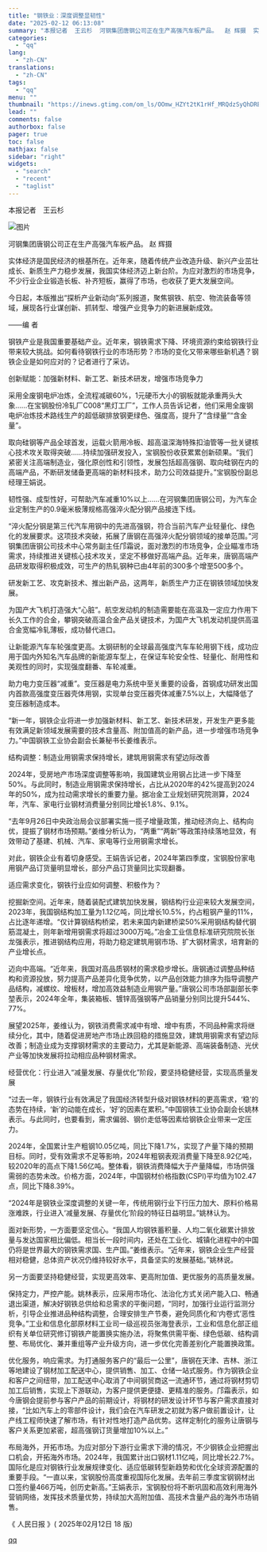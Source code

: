 ```yaml
---
title: "钢铁业：深度调整显韧性"
date: "2025-02-12 06:13:08"
summary: "本报记者  王云杉  河钢集团唐钢公司正在生产高强汽车板产品。  赵 辉摄  实体经济是国民经济的根..."
categories:
  - "qq"
lang:
  - "zh-CN"
translations:
  - "zh-CN"
tags:
  - "qq"
menu: ""
thumbnail: "https://inews.gtimg.com/om_ls/OOmw_HZYt2tK1rHf_MRQdzSyQhDRBkZ-31ISAyflatZ78AA_640360/0"
lead: ""
comments: false
authorbox: false
pager: true
toc: false
mathjax: false
sidebar: "right"
widgets:
  - "search"
  - "recent"
  - "taglist"
---
```


本报记者  王云杉

![图片](https://inews.gtimg.com/om_bt/OdnymUWnXfvUU7mxeKjKI5KKaiq6Nym3qcTJ0poQe239wAA/641)

河钢集团唐钢公司正在生产高强汽车板产品。 赵 辉摄

实体经济是国民经济的根基所在。近年来，随着传统产业改造升级、新兴产业茁壮成长、新质生产力稳步发展，我国实体经济迈上新台阶。为应对激烈的市场竞争，不少行业企业锻造长板、补齐短板，赢得了市场，也收获了更大发展空间。

今日起，本版推出“探析产业新动向”系列报道，聚焦钢铁、航空、物流装备等领域，展现各行业谋创新、抓转型、增强产业竞争力的新进展新成效。

——编 者

钢铁产业是我国重要基础产业。近年来，钢铁需求下降、环境资源约束给钢铁行业带来较大挑战。如何看待钢铁行业的市场形势？市场的变化又带来哪些新机遇？钢铁企业是如何应对的？记者进行了采访。

创新赋能：加强新材料、新工艺、新技术研发，增强市场竞争力

采用全废钢电炉冶炼，全流程减碳60%，1元硬币大小的钢板就能承重两头大象……在宝钢股份冷轧厂C008“黑灯工厂”，工作人员告诉记者，他们采用全废钢电炉冶炼技术路线生产的超低碳排放钢更绿色、强度高，提升了“含绿量”“含金量”。

取向硅钢等产品全球首发，运载火箭用冷板、超高温深海特殊扣油管等一批关键核心技术攻关取得突破……持续加强研发投入，宝钢股份收获累累创新硕果。“我们紧密关注高端制造业，强化原创性和引领性，发展包括超高强钢、取向硅钢在内的高端产品，不断研发储备更高端的新材料技术，助力公司效益提升。”宝钢股份副总经理王娟说。

韧性强、成型性好，可帮助汽车减重10%以上……在河钢集团唐钢公司，为汽车企业定制生产的0.9毫米极薄规格高强淬火配分钢产品接连下线。

“淬火配分钢是第三代汽车用钢中的先进高强钢，符合当前汽车产业轻量化、绿色化的发展要求。这项技术突破，拓展了唐钢在高强淬火配分钢领域的接单范围。”河钢集团唐钢公司技术中心常务副主任邝霜说，面对激烈的市场竞争，企业瞄准市场需求，持续推进关键核心技术攻关，坚定不移做好高端产品。近年来，唐钢高端产品研发取得积极成效，可生产的热轧钢种已由4年前的300多个增至500多个。

研发新工艺、攻克新技术、推出新产品，这两年，新质生产力正在钢铁领域加快发展。

为国产大飞机打造强大“心脏”。航空发动机的制造需要能在高温及一定应力作用下长久工作的合金，攀钢突破高温合金产品关键技术，为国产大飞机发动机提供高温合金宽幅冷轧薄板，成功替代进口。

让新能源汽车车轮强度更高。太钢研制的全球最高强度汽车车轮用钢下线，成功应用于国内外知名汽车品牌的新能源车型上，在保证车轮安全性、轻量化、耐用性和美观性的同时，实现强度翻番、车轮减重。

助力电力变压器“减重”。变压器是电力系统中至关重要的设备，首钢成功研发出国内首款高强度变压器壳体用钢，实现单台变压器壳体减重7.5%以上，大幅降低了变压器制造成本。

“新一年，钢铁企业将进一步加强新材料、新工艺、新技术研发，开发生产更多能有效满足新领域发展需要的技术含量高、附加值高的新产品，进一步增强市场竞争力。”中国钢铁工业协会副会长兼秘书长姜维表示。

结构调整：制造业用钢需求保持增长，建筑用钢需求有望边际改善

2024年，受房地产市场深度调整等影响，我国建筑业用钢占比进一步下降至50%。与此同时，制造业用钢需求保持增长，占比从2020年的42%提高到2024年的50%，成为拉动需求增长的重要力量。据冶金工业规划研究院测算，2024年，汽车、家电行业钢材消费量分别同比增长1.8%、9.1%。

“去年9月26日中央政治局会议部署实施一揽子增量政策，推动经济向上、结构向优，提振了钢材市场预期。”姜维分析认为，“两重”“两新”等政策持续落地显效，有效带动了基建、机械、汽车、家电等行业用钢需求增长。

对此，钢铁企业有着切身感受。王娟告诉记者，2024年第四季度，宝钢股份家电用钢产品订货量明显增长，部分产品订货量同比实现翻番。

适应需求变化，钢铁行业应如何调整、积极作为？

挖掘新空间。近年来，随着装配式建筑加快发展，钢结构行业迎来较大发展空间，2023年，我国钢结构加工量为1.12亿吨，同比增长10.5%，约占粗钢产量的11%，占比逐年递增。“仅计算钢结构桥梁，若未来国内新建桥梁50%采用钢结构替代钢筋混凝土，则年新增用钢需求将超过3000万吨。”冶金工业信息标准研究院院长张龙强表示，推进钢结构应用，将助力稳定建筑用钢市场、扩大钢材需求，培育新的产业增长点。

迈向中高端。“近年来，我国对高品质钢材的需求稳步增长。唐钢通过调整品种结构和资源投放，努力提高产品差异化竞争优势，以产品创效能力排序为指导调整产品结构，减螺纹、增板材，增加高效益制造业用钢产量。”唐钢公司市场部副部长李堃表示，2024年全年，集装箱板、镀锌高强钢等产品销量分别同比提升544%、77%。

展望2025年，姜维认为，钢铁消费需求减中有增、增中有质，不同品种需求将继续分化，其中，随着促进房地产市场止跌回稳的措施显效，建筑用钢需求有望边际改善；制造业成为支撑钢材需求的主要动力，尤其是新能源、高端装备制造、光伏产业等加快发展将拉动相应品种钢材需求。

经营优化：行业进入“减量发展、存量优化”阶段，要坚持稳健经营，实现高质量发展

“过去一年，钢铁行业有效满足了我国经济转型升级对钢铁材料的更高需求，‘稳’的态势在持续，‘新’的动能在成长，‘好’的因素在累积。”中国钢铁工业协会副会长姚林表示。与此同时，也要看到，需求偏弱、钢价走低等因素给钢铁企业带来一定压力。

2024年，全国累计生产粗钢10.05亿吨，同比下降1.7%，实现了产量下降的预期目标。同时，受有效需求不足等影响，2024年粗钢表观消费量下降至8.92亿吨，较2020年的高点下降1.56亿吨。整体看，钢铁消费降幅大于产量降幅，市场供强需弱的态势未改。价格方面，2024年，中国钢材价格指数(CSPI)平均值为102.47点，同比下降8.39%。

“2024年是钢铁业深度调整的关键一年，传统用钢行业下行压力加大、原料价格易涨难跌，行业进入‘减量发展、存量优化’阶段的特征日益明显。”姚林认为。

面对新形势，一方面要坚定信心。“我国人均钢铁蓄积量、人均二氧化碳累计排放量与发达国家相比偏低。相当长一段时间内，还处在工业化、城镇化进程中的中国仍将是世界最大的钢铁需求国、生产国。”姜维表示。“近年来，钢铁企业生产经营相对稳健，总体资产状况仍维持较好水平，具备坚实的发展基础。”姚林说。

另一方面要坚持稳健经营，实现更高效率、更高附加值、更优服务的高质量发展。

保持定力，严控产能。姚林表示，应采用市场化、法治化方式关闭产能入口、畅通退出渠道，解决好钢铁总供给和总需求的平衡问题，“同时，加强行业运行监测分析，引导企业推进品种结构调整，合理安排生产节奏，避免同质化和‘内卷式’恶性竞争。”工业和信息化部原材料工业司一级巡视员张海登表示，工业和信息化部正组织有关单位研究修订钢铁产能置换实施办法，将聚焦供需平衡、绿色低碳、结构调整、布局优化、兼并重组等产业升级方向，进一步优化完善差别化产能置换政策。

优化服务，响应需求。为打通服务客户的“最后一公里”，唐钢在天津、吉林、浙江等地建设了钢材加工配送中心，提供销售、加工、仓储一站式服务。作为钢铁企业和客户之间纽带，加工配送中心取消了中间钢贸商这一流通环节，通过将钢材剪切加工后销售，实现上下游联动，为客户提供更便捷、更精准的服务。邝霜表示，如今唐钢会提前参与客户产品的前期设计，将钢材的研发设计环节与客户需求直接对接，“比如汽车上的零部件设计，我们会在汽车研发之初就为客户做前置设计，让产线工程师快速了解市场，有针对性地打造产品优势。这样定制化的服务让唐钢与客户关系更加紧密，超高强钢订货量增加10%以上。”

布局海外，开拓市场。为应对部分下游行业需求下滑的情况，不少钢铁企业把握出口机会，开拓海外市场。2024年，我国累计出口钢材1.11亿吨，同比增长22.7%。国际化是应对钢铁行业发展规律变化、适应低碳转型新趋势和优化全球资源配置的重要手段。“一直以来，宝钢股份高度重视国际化发展。去年前三季度宝钢钢材出口签约量466万吨，创历史新高。”王娟表示，宝钢股份将不断巩固和高效利用海外营销网络，发挥技术质量优势，持续加大高附加值、高技术含量产品的海外市场销售。

《 人民日报 》( 2025年02月12日 18 版)

[qq](https://new.qq.com/rain/a/20250212A014XZ00)
